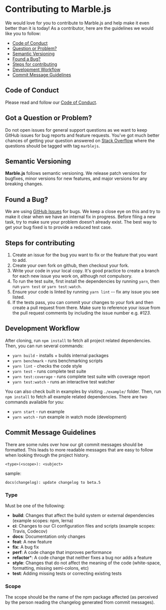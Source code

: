 # Contributing to Marble.js

We would love for you to contribute to Marble.js and help make it even better than it is
today! As a contributor, here are the guidelines we would like you to follow:

 - [Code of Conduct](#coc)
 - [Question or Problem?](#question)
 - [Semantic Versioning](#versioning)
 - [Found a Bug?](#bugs)
 - [Steps for contributing](#steps)
 - [Development Workflow](#workflow)
 - [Commit Message Guidelines](#commit)

## <a name="coc"></a> Code of Conduct
Please read and follow our [Code of Conduct][coc].

## <a name="question"></a> Got a Question or Problem?

Do not open issues for general support questions as we want to keep GitHub issues for bug reports and feature requests. You've got much better chances of getting your question answered on [Stack Overflow](https://stackoverflow.com/questions/tagged/marblejs) where the questions should be tagged with tag `marblejs`.

## <a name="versioning"></a> Semantic Versioning

**Marble.js** follows semantic versioning. We release patch versions for bugfixes, minor versions for new features, and major versions for any breaking changes.

## <a name="bugs"></a> Found a Bug?

We are using [GitHub Issues][issues] for bugs. We keep a close eye on this and try to make it clear when we have an internal fix in progress. Before filing a new task, try to make sure your problem doesn’t already exist. The best way to get your bug fixed is to provide a reduced test case.

## <a name="steps"></a> Steps for contributing

1. Create an issue for the bug you want to fix or the feature that you want to add.
2. Create your own fork on github, then checkout your fork.
3. Write your code in your local copy. It's good practice to create a branch for each new issue you work on, although not compulsory.
4. To run the test suite, first install the dependencies by running `yarn`, then run `yarn test` or `yarn test:watch`.
5. Ensure your code is linted by running `yarn lint` -- fix any issue you see listed.
6. If the tests pass, you can commit your changes to your fork and then create a pull request from there. Make sure to reference your issue from the pull request comments by including the issue number e.g. *#123*.

## <a name="workflow"></a> Development Workflow

After cloning, run `npm install` to fetch all project related dependencies. Then, you can run several commands:

- `yarn build` - installs + builds internal packages
- `yarn benchmark` - runs benchmarking scripts
- `yarn lint` - checks the code style
- `yarn test` - runs complete test suite
- `yarn test:coverage` - runs complete test suite with coverage report
- `yarn test:watch` - runs an interactive test watcher

You can also check built in examples by visiting `./example/` folder. Then, run `npm install` to fetch all example related dependencies. There are two commands available for you:

- `yarn start` - run example
- `yarn watch` - run example in watch mode (development)

## <a name="commit"></a> Commit Message Guidelines

There are some rules over how our git commit messages should be formatted. This leads to more readable messages that are easy to follow when looking through the project history.

```
<type>(<scope>): <subject>
```
sample:
```
docs(changelog): update changelog to beta.5
```

### Type

Must be one of the following:

- **build**: Changes that affect the build system or external dependencies (example scopes: npm, lerna)
- **ci**: Changes to our CI configuration files and scripts (example scopes: Travis, Codecov)
- **docs**: Documentation only changes
- **feat**: A new feature
- **fix**: A bug fix
- **perf**: A code change that improves performance
- **refactor***: A code change that neither fixes a bug nor adds a feature
- **style**: Changes that do not affect the meaning of the code (white-space, formatting, missing semi-colons, etc)
- **test**: Adding missing tests or correcting existing tests

### Scope

The scope should be the name of the npm package affected (as perceived by the person reading the changelog generated from commit messages).


[coc]: https://github.com/marblejs/marble/blob/master/docs/CODE_OF_CONDUCT.md
[issues]: https://github.com/marblejs/marble/issues
[github]: https://github.com/marblejs/marble
[stackoverflow]: http://stackoverflow.com/questions/tagged/marblejs
